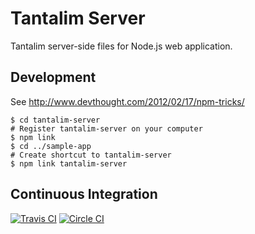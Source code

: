 # Tantalim Server

Tantalim server-side files for Node.js web application.

## Development

See http://www.devthought.com/2012/02/17/npm-tricks/
```
$ cd tantalim-server
# Register tantalim-server on your computer
$ npm link
$ cd ../sample-app
# Create shortcut to tantalim-server
$ npm link tantalim-server
```

## Continuous Integration

[![Travis CI](https://travis-ci.org/tantalim/tantalim-server.svg)](https://travis-ci.org/tantalim/tantalim-server)
[![Circle CI](https://circleci.com/gh/tantalim/tantalim-server.svg?style=svg)](https://circleci.com/gh/tantalim/tantalim-server)
